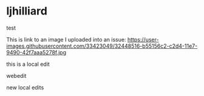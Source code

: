 

# ljhilliard
test

This is link to an image I uploaded into an issue:
https://user-images.githubusercontent.com/33423049/32448516-b55156c2-c2d4-11e7-9490-42f7aaa5278f.jpg

<a target="_blank" href="
https://user-images.githubusercontent.com/33423049/32448516-b55156c2-c2d4-11e7-9490-42f7aaa5278f.jpg"></a>

this is a local edit

webedit

new local edits